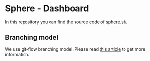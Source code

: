 # Sphere - Dashboard

In this repository you can find the source code of [sphere.sh](https://dashboar.sphere.sh/).

## Branching model

We use git-flow branching model. Please read [this article](https://nvie.com/posts/a-successful-git-branching-model/) to
get more information.
